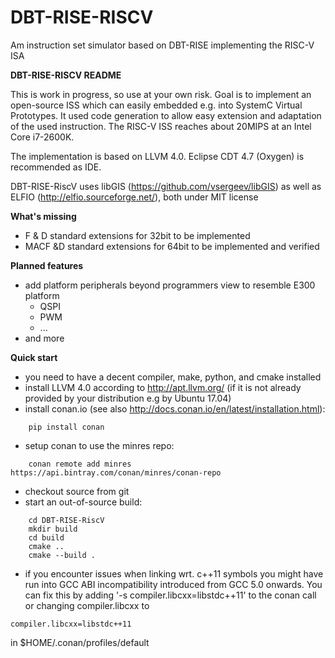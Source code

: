 # DBT-RISE-RISCV
Am instruction set simulator based on DBT-RISE implementing the RISC-V ISA

**DBT-RISE-RISCV README**

This is work in progress, so use at your own risk. Goal is to implement an open-source ISS which can easily embedded e.g. into SystemC Virtual Prototypes. It used code generation to allow easy extension and adaptation of the used instruction.
The RISC-V ISS reaches about 20MIPS at an Intel Core i7-2600K.

The implementation is based on LLVM 4.0. Eclipse CDT 4.7 (Oxygen) is recommended as IDE.

DBT-RISE-RiscV uses libGIS (https://github.com/vsergeev/libGIS) as well as ELFIO (http://elfio.sourceforge.net/), both under MIT license 

**What's missing**

* F & D standard extensions for 32bit to be implemented
* MACF &D standard extensions for 64bit to be implemented and verified

**Planned features**

* add platform peripherals beyond programmers view to resemble E300 platform
  * QSPI
  * PWM
  * ...
* and more

**Quick start**

* you need to have a decent compiler, make, python, and cmake installed
* install LLVM 4.0 according to http://apt.llvm.org/ (if it is not already provided by your distribution e.g by Ubuntu 17.04)
* install conan.io (see also http://docs.conan.io/en/latest/installation.html):
```
    pip install conan
```
* setup conan to use the minres repo:
```
    conan remote add minres https://api.bintray.com/conan/minres/conan-repo
```
* checkout source from git
* start an out-of-source build:
```
    cd DBT-RISE-RiscV
    mkdir build
    cd build
    cmake ..
    cmake --build .
```
* if you encounter issues when linking wrt. c++11 symbols you might have run into GCC ABI incompatibility introduced from GCC 5.0 onwards. You can fix this by adding '-s compiler.libcxx=libstdc++11' to the conan call or changing compiler.libcxx to
```
compiler.libcxx=libstdc++11
```
in $HOME/.conan/profiles/default
